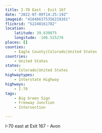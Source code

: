 ```yaml
---
title: I-70 East - Exit 167
date: "2022-07-09T14:25:19Z"
imageid: "416466375356219261"
flickrid: "52248161782"
location:
    latitude: 39.639075
    longitude: -106.525276
places: []
counties:
    - Eagle County|Colorado|United States
countries:
    - United States
states:
    - Colorado|United States
highwaytypes:
    - Interstate Highway
highways:
    - I-70
tags:
    - Big Green Sign
    - Freeway Junction
    - Intersection

---
```

I-70 east at Exit 167 - Avon